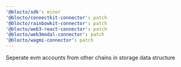```yaml
---
'@blocto/sdk': minor
'@blocto/connectkit-connector': patch
'@blocto/rainbowkit-connector': patch
'@blocto/web3-react-connector': patch
'@blocto/web3modal-connector': patch
'@blocto/wagmi-connector': patch
---
```


Seperate evm accounts from other chains in storage data structure
